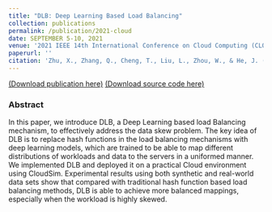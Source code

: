 ```yaml
---
title: "DLB: Deep Learning Based Load Balancing"
collection: publications
permalink: /publication/2021-cloud
date: SEPTEMBER 5-10, 2021
venue: '2021 IEEE 14th International Conference on Cloud Computing (CLOUD 2021)'
paperurl: ''
citation: 'Zhu, X., Zhang, Q., Cheng, T., Liu, L., Zhou, W., & He, J. (2021, September). DLB: Deep Learning Based Load Balancing. In 2021 IEEE 14th International Conference on Cloud Computing (CLOUD) (pp. 648-653). IEEE.'
---
```

[(Download publication here)](https://drive.google.com/file/u/0/d/1PpBGov7mavn_xqb21zU7Quo3NnZX78i1/view)
[(Download source code here)](https://github.com/hsiaoko/DLB-CLOUD-2021)

### Abstract

In this paper, we introduce DLB, a Deep Learning based load Balancing mechanism, to effectively address the data skew problem. The key idea of DLB is to replace hash functions in the load balancing mechanisms with deep learning models, which are trained to be able to map different distributions of workloads and data to the servers in a uniformed manner. We implemented DLB and deployed it on a practical Cloud environment using CloudSim. Experimental results using both synthetic and real-world data sets show that compared with traditional hash function based load balancing methods, DLB is able to achieve more balanced mappings, especially when the workload is highly skewed.
